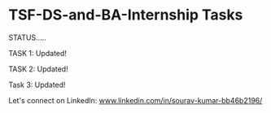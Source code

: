 # TSF-DS-and-BA-Internship Tasks
STATUS..... 

TASK 1: Updated!

TASK 2: Updated!

Task 3: Updated!

Let's connect on LinkedIn: www.linkedin.com/in/sourav-kumar-bb46b2196/
